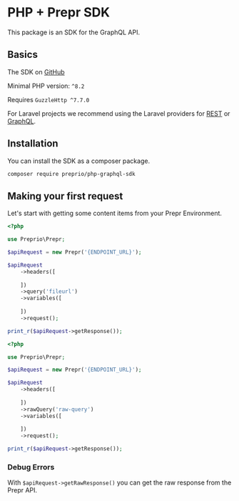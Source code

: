 # PHP + Prepr SDK

This package is an SDK for the GraphQL API.

## Basics
The SDK on [GitHub](https://github.com/preprio/php-sdk)  

Minimal PHP version: `^8.2` 

Requires `GuzzleHttp ^7.7.0` 

For Laravel projects we recommend using the Laravel providers for [REST](https://github.com/preprio/laravel-rest-sdk) or [GraphQL](https://github.com/preprio/laravel-graphql-sdk).

## Installation

You can install the SDK as a composer package.

```bash
composer require preprio/php-graphql-sdk
```

## Making your first request

Let's start with getting some content items from your Prepr Environment. 

```php
<?php

use Preprio\Prepr;

$apiRequest = new Prepr('{ENDPOINT_URL}');

$apiRequest
    ->headers([
    
    ])
    ->query('fileurl')
    ->variables([
    
    ])
    ->request();

print_r($apiRequest->getResponse());
```

```php
<?php

use Preprio\Prepr;

$apiRequest = new Prepr('{ENDPOINT_URL}');

$apiRequest
    ->headers([
    
    ])
    ->rawQuery('raw-query')
    ->variables([
    
    ])
    ->request();

print_r($apiRequest->getResponse());
```

### Debug Errors

With `$apiRequest->getRawResponse()` you can get the raw response from the Prepr API.
